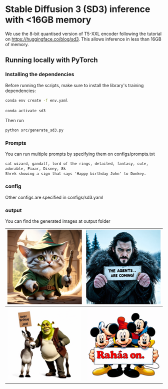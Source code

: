 # Stable Diffusion 3 (SD3) inference with <16GB memory

We use the 8-bit quantised version of T5-XXL encoder following the tutorial on https://huggingface.co/blog/sd3.
This allows inference in less than 16GB of memory.

## Running locally with PyTorch

### Installing the dependencies

Before running the scripts, make sure to install the library's training dependencies:

```bash
conda env create -f env.yaml

conda activate sd3
```

Then run
```bash
python src/generate_sd3.py
```

### Prompts
You can run multiple prompts by specifying them on configs/prompts.txt

```
cat wizard, gandalf, lord of the rings, detailed, fantasy, cute, adorable, Pixar, Disney, 8k
Shrek showing a sign that says 'Happy birthday John' to Donkey.
```

### config
Other configs are specified in configs/sd3.yaml

### output
You can find the generated images at output folder

| ![Example Image 1](examples/cat_wizard_gandalf_lord_of_the_rings_detailed_fant.png) | ![Example Image 2](examples/john_snow_from_game_of_thrones_is_showing_a_sign.png) |
|-----------------------------------------|-----------------------------------------|
| ![Example Image 3](examples/shrek_showing_a_sign_that_says_happy_birthday_john.png) | ![Example Image 4](examples/mickey_mouse_holding_a_sign_rahaa_on_with_a_happ.png) |
